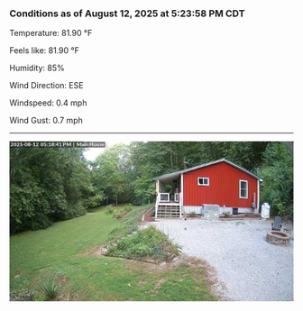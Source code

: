 ### Conditions as of August 12, 2025 at 5:23:58 PM CDT 

Temperature: 81.90 &deg;F

Feels like: 81.90 &deg;F

Humidity: 85%

Wind Direction: ESE

Windspeed: 0.4 mph

Wind Gust: 0.7 mph

---

<img src="./images/latest.jpeg"/>


